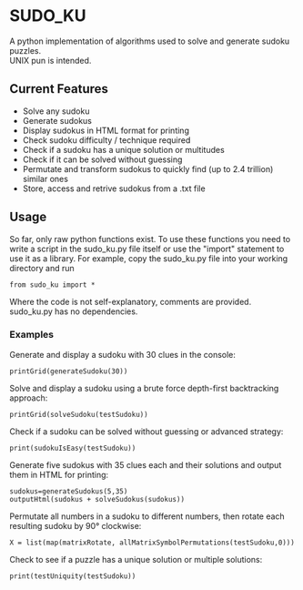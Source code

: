 # SUDO_KU

A python implementation of algorithms used to solve and generate sudoku puzzles.  
UNIX pun is intended.

## Current Features

* Solve any sudoku
* Generate sudokus
* Display sudokus in HTML format for printing
* Check sudoku difficulty / technique required
* Check if a sudoku has a unique solution or multitudes
* Check if it can be solved without guessing
* Permutate and transform sudokus to quickly find (up to 2.4 trillion) similar ones
* Store, access and retrive sudokus from a .txt file

## Usage

So far, only raw python functions exist. To use these functions you need to write a script in the sudo_ku.py file itself or use the "import" statement to use it as a library. For example, copy the sudo_ku.py file into your working directory and run
```
from sudo_ku import *
```
Where the code is not self-explanatory, comments are provided.  
sudo_ku.py has no dependencies.  


### Examples
Generate and display a sudoku with 30 clues in the console:
```
printGrid(generateSudoku(30))
```

Solve and display a sudoku using a brute force depth-first backtracking approach:
```
printGrid(solveSudoku(testSudoku))
```

Check if a sudoku can be solved without guessing or advanced strategy:
```
print(sudokuIsEasy(testSudoku))
```

Generate five sudokus with 35 clues each and their solutions and output them in HTML for printing:
```
sudokus=generateSudokus(5,35)
outputHtml(sudokus + solveSudokus(sudokus))
```

Permutate all numbers in a sudoku to different numbers, then rotate each resulting sudoku by 90° clockwise:
```
X = list(map(matrixRotate, allMatrixSymbolPermutations(testSudoku,0)))
```

Check to see if a puzzle has a unique solution or multiple solutions:
```
print(testUniquity(testSudoku))
```

